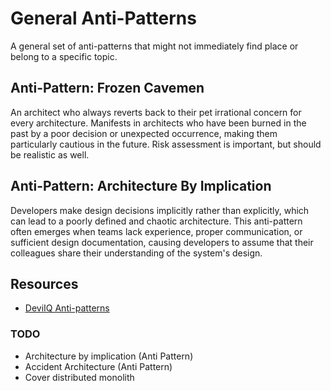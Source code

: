 # General Anti-Patterns

A general set of anti-patterns that might not immediately find place or belong to a specific topic.

## Anti-Pattern: Frozen Cavemen

An architect who always reverts back to their pet irrational concern for every architecture. Manifests in architects who have been burned in the past by a poor decision or unexpected occurrence, making them particularly cautious in the future. Risk assessment is important, but should be realistic as well.

## Anti-Pattern: Architecture By Implication

Developers make design decisions implicitly rather than explicitly, which can lead to a poorly defined and chaotic architecture. This anti-pattern often emerges when teams lack experience, proper communication, or sufficient design documentation, causing developers to assume that their colleagues share their understanding of the system's design.

## Resources

* [DeviIQ Anti-patterns](https://deviq.com/antipatterns)

### TODO
* Architecture by implication (Anti Pattern)
* Accident Architecture (Anti Pattern)
* Cover distributed monolith  